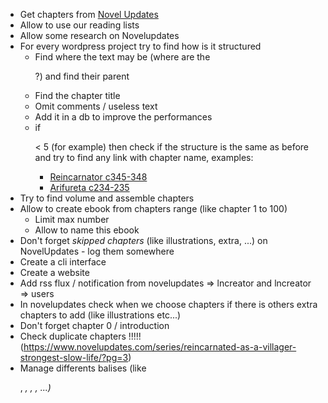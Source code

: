 - Get chapters from [Novel Updates](https://www.novelupdates.com)
- Allow to use our reading lists
- Allow some research on Novelupdates
- For every wordpress project try to find how is it structured
  - Find where the text may be (where are the <p>?) and find their parent
  - Find the chapter title
  - Omit comments / useless text
  - Add it in a db to improve the performances
  - if <p> < 5 (for example) then check if the structure is the same as before and try to find any link with chapter name, examples:
    - [Reincarnator c345-348](http://gravitytales.com/post/reincarnator/reincarnator-chapter-345-348)
    - [Arifureta c234-235](https://bakapervert.wordpress.com/2017/04/12/arifureta-234-235-finished/)
- Try to find volume and assemble chapters
- Allow to create ebook from chapters range (like chapter 1 to 100)
  - Limit max number
  - Allow to name this ebook
- Don't forget *skipped chapters* (like illustrations, extra, ...) on NovelUpdates - log them somewhere
- Create a cli interface
- Create a website
- Add rss flux / notification from novelupdates => lncreator and lncreator => users
- In novelupdates check when we choose chapters if there is others extra chapters to add (like illustrations etc...)
- Don't forget chapter 0 / introduction
- Check duplicate chapters !!!!! (https://www.novelupdates.com/series/reincarnated-as-a-villager-strongest-slow-life/?pg=3)
- Manage differents balises (like <p>, <em>, <img>, <table>, ...)